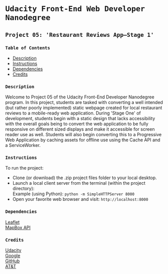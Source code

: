 <!-- Theodore Sawyer, FEND - Project 05: 'Restaurant Reviews - Stage 1' / README.md / 08.26.18 -->

# `Udacity Front-End Web Developer Nanodegree`

## `Project 05: 'Restaurant Reviews App—Stage 1'`

### `Table of Contents`

* [Description](#description)
* [Instructions](#instructions)
* [Dependencies](#dependencies)
* [Credits](#credits)

### `Description`

Welcome to Project 05 of the Udacity Front-End Developer Nanodegree program. In this project, students are tasked with converting a well intended (but rather poorly implemented) static webpage created for local restaurant reviews to a mobile-ready web application.  During 'Stage One' of development, students begin with a static design that lacks accessibility with the overall goals being to convert the web application to be fully responsive on different sized displays and make it accessible for screen reader use as well. Students will also begin converting this to a Progressive Web Application by caching assets for offline use using the Cache API and a ServiceWorker.

### `Instructions`

To run the project:
- Clone (or download) the .zip project files folder to your local desktop.
- Launch a local client server from the terminal (within the project directory):  
Example (using Python): `python -m SimpleHTTPServer 8000`  
- Open your favorite web browser and visit: `http://localhost:8000`

### `Dependencies`

[Leaflet](https://leafletjs.com/)  
[MapBox API](https://www.mapbox.com/)

### `Credits`

[Udacity](https://www.udacity.com/course/front-end-web-developer-nanodegree--nd001)  
[Google](https://www.udacity.com/google)  
[GitHub](https://blog.udacity.com/2016/03/github-and-udacity-together-again.html)  
[AT&T](http://about.att.com/story/att_and_udacity_launch_online_training_program_nanodegree.html)
